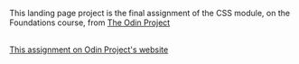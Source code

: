 <p> This landing page project is the final assignment of the CSS module, on the Foundations course, from <a href='https://www.theodinproject.com/dashboard'>The Odin Project</a></p>
<br>
<a href='https://www.theodinproject.com/lessons/foundations-landing-page'>This assignment on Odin Project's website</a><br>
